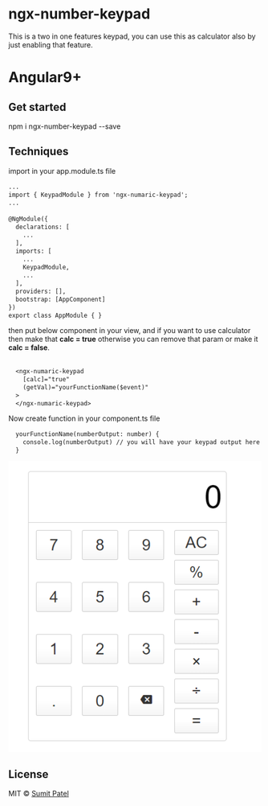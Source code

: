 # ngx-number-keypad

This is a two in one features keypad, you can use this as calculator also by just enabling that feature. 
# Angular9+
## Get started

npm i ngx-number-keypad --save

## Techniques

import in your app.module.ts file
```
...
import { KeypadModule } from 'ngx-numaric-keypad';
...

@NgModule({
  declarations: [
    ...
  ],
  imports: [
    ...
    KeypadModule,
    ...
  ],
  providers: [],
  bootstrap: [AppComponent]
})
export class AppModule { }

```
then put below component in your view, and if you want to use calculator then make that **calc = true** otherwise you can remove that param or make it **calc = false**.

```

  <ngx-numaric-keypad 
    [calc]="true"
    (getVal)="yourFunctionName($event)"
  >
  </ngx-numaric-keypad>

```

Now create function in your component.ts file
```
  yourFunctionName(numberOutput: number) {
    console.log(numberOutput) // you will have your keypad output here
  }

```
![Keypad Image](https://github.com/sumitLKpatel/ngx-number-keypad/blob/master/projects/upload/keypad-min-new.png?raw=true)




## License

MIT © [Sumit Patel](https://github.com/sumitLKpatel)